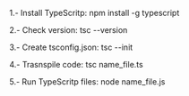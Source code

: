 1.- Install TypeScritp:
  npm install -g typescript

2.- Check version:
  tsc --version

3.- Create tsconfig.json:
  tsc --init

4.- Trasnspile code:
  tsc name_file.ts

5.- Run TypeScritp files:
  node name_file.js
